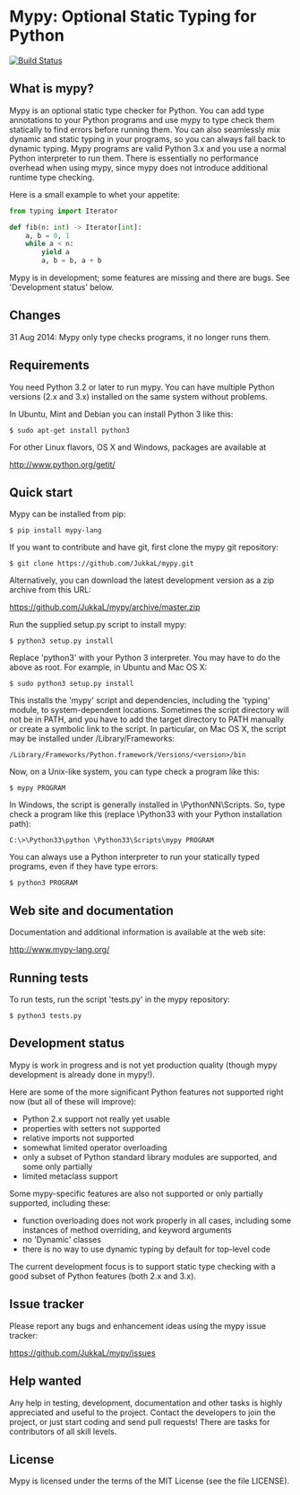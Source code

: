 Mypy: Optional Static Typing for Python
=======================================

[![Build Status](https://travis-ci.org/JukkaL/mypy.svg)](https://travis-ci.org/JukkaL/mypy)


What is mypy?
-------------

Mypy is an optional static type checker for Python.  You can add type
annotations to your Python programs and use mypy to type check them
statically to find errors before running them.  You can also
seamlessly mix dynamic and static typing in your programs, so you can
always fall back to dynamic typing.  Mypy programs are valid Python
3.x and you use a normal Python interpreter to run them. There is
essentially no performance overhead when using mypy, since mypy does
not introduce additional runtime type checking.

Here is a small example to whet your appetite:

```python
from typing import Iterator

def fib(n: int) -> Iterator[int]:
    a, b = 0, 1
    while a < n:
        yield a
        a, b = b, a + b
```

Mypy is in development; some features are missing and there are bugs.
See 'Development status' below.


Changes
-------

31 Aug 2014: Mypy only type checks programs, it no longer runs them.


Requirements
------------

You need Python 3.2 or later to run mypy.  You can have multiple Python
versions (2.x and 3.x) installed on the same system without problems.

In Ubuntu, Mint and Debian you can install Python 3 like this:

    $ sudo apt-get install python3

For other Linux flavors, OS X and Windows, packages are available at

  http://www.python.org/getit/


Quick start
-----------

Mypy can be installed from pip:

    $ pip install mypy-lang

If you want to contribute and have git,
first clone the mypy git repository:

    $ git clone https://github.com/JukkaL/mypy.git

Alternatively, you can download the latest development version as a
zip archive from this URL:

  https://github.com/JukkaL/mypy/archive/master.zip

Run the supplied setup.py script to install mypy:

    $ python3 setup.py install

Replace 'python3' with your Python 3 interpreter.  You may have to do
the above as root. For example, in Ubuntu and Mac OS X:

    $ sudo python3 setup.py install

This installs the 'mypy' script and dependencies, including the
'typing' module, to system-dependent locations.  Sometimes the script
directory will not be in PATH, and you have to add the target
directory to PATH manually or create a symbolic link to the script.
In particular, on Mac OS X, the script may be installed under
/Library/Frameworks:

    /Library/Frameworks/Python.framework/Versions/<version>/bin

Now, on a Unix-like system, you can type check a program like this:

    $ mypy PROGRAM

In Windows, the script is generally installed in
\PythonNN\Scripts. So, type check a program like this (replace
\Python33 with your Python installation path):

    C:\>\Python33\python \Python33\Scripts\mypy PROGRAM

You can always use a Python interpreter to run your statically typed
programs, even if they have type errors:

    $ python3 PROGRAM


Web site and documentation
--------------------------

Documentation and additional information is available at the web site:

  http://www.mypy-lang.org/


Running tests
-------------

To run tests, run the script 'tests.py' in the mypy repository:

    $ python3 tests.py


Development status
------------------

Mypy is work in progress and is not yet production quality (though
mypy development is already done in mypy!).

Here are some of the more significant Python features not supported
right now (but all of these will improve):

 - Python 2.x support not really yet usable
 - properties with setters not supported
 - relative imports not supported
 - somewhat limited operator overloading
 - only a subset of Python standard library modules are supported, and some
   only partially
 - limited metaclass support

Some mypy-specific features are also not supported or only partially
supported, including these:

 - function overloading does not work properly in all cases, including
   some instances of method overriding, and keyword arguments
 - no 'Dynamic' classes
 - there is no way to use dynamic typing by default for top-level code

The current development focus is to support static type checking with a good
subset of Python features (both 2.x and 3.x).


Issue tracker
-------------

Please report any bugs and enhancement ideas using the mypy issue
tracker:

  https://github.com/JukkaL/mypy/issues


Help wanted
-----------

Any help in testing, development, documentation and other tasks is
highly appreciated and useful to the project.  Contact the developers
to join the project, or just start coding and send pull requests!
There are tasks for contributors of all skill levels.


License
-------

Mypy is licensed under the terms of the MIT License (see the file
LICENSE).
